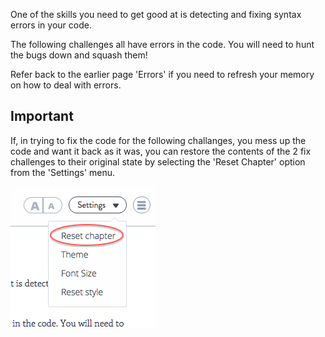 One of the skills you need to get good at is detecting and fixing syntax errors in your code. 

The following challenges all have errors in the code. You will need to hunt the bugs down and squash them!

Refer back to the earlier page 'Errors' if you need to refresh your memory on how to deal with errors.

## Important
If, in trying to fix the code for the following challanges, you mess up the code and want it back as it was, you can restore the contents of the 2 fix challenges to their original state by selecting the 'Reset Chapter' option from the 'Settings' menu.

![](.guides/img/reset.png)

